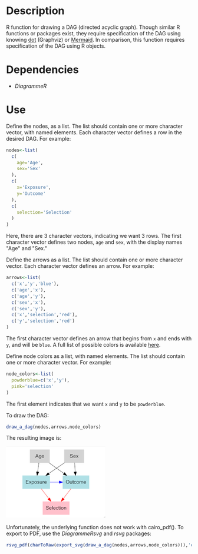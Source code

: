 # Description

R function for drawing a DAG (directed acyclic graph). Though similar R functions or packages exist, they require specification of the DAG using knowing [dot](https://graphviz.org/) (Graphviz) or [Mermaid](https://github.com/mermaid-js/mermaid). In comparison, this function requires specification of the DAG using R objects.

# Dependencies

- *DiagrammeR*

# Use

Define the nodes, as a list. The list should contain one or more character vector, with named elements. Each character vector defines a row in the desired DAG. For example:

```r
nodes<-list(
  c(
    age='Age',
    sex='Sex'
  ),
  c(
    x='Exposure',
    y='Outcome'  
  ),
  c(
    selection='Selection'
  )
)
```

Here, there are 3 character vectors, indicating we want 3 rows. The first character vector defines two nodes, `age` and `sex`, with the display names "Age" and "Sex."

Define the arrows as a list. The list should contain one or more character vector. Each character vector defines an arrow. For example:

```r
arrows<-list(
  c('x','y','blue'),
  c('age','x'),
  c('age','y'),
  c('sex','x'),
  c('sex','y'),
  c('x','selection','red'),
  c('y','selection','red')
)
```

The first character vector defines an arrow that begins from `x` and ends with `y`, and will be `blue`. A full list of possible colors is available [here](https://graphviz.org/doc/info/colors.html).

Define node colors as a list, with named elements. The list should contain one or more character vector. For example:

```r
node_colors<-list(
  powderblue=c('x','y'),
  pink='selection'
)
```

The first element indicates that we want `x` and `y` to be `powderblue`.

To draw the DAG:

```r
draw_a_dag(nodes,arrows,node_colors)
```

The resulting image is:

![](example.png)

Unfortunately, the underlying function does not work with cairo_pdf(). To export to PDF, use the *DiagrammeRsvg* and *rsvg* packages:

```r
rsvg_pdf(charToRaw(export_svg(draw_a_dag(nodes,arrows,node_colors))),'example.pdf')
```
